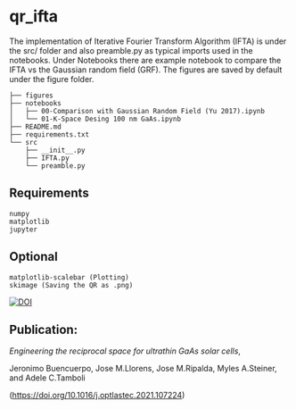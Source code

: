 # qr_ifta


The implementation of Iterative Fourier Transform Algorithm (IFTA) is under the src/ folder and also preamble.py as typical imports used in the notebooks. Under Notebooks there are example notebook to compare the IFTA vs the  Gaussian random field (GRF). The figures are saved by default under the figure folder.


```
├── figures
├── notebooks
│   ├── 00-Comparison with Gaussian Random Field (Yu 2017).ipynb
│   └── 01-K-Space Desing 100 nm GaAs.ipynb
├── README.md
├── requirements.txt
└── src
    ├── __init__.py
    ├── IFTA.py
    └── preamble.py
```    

## Requirements
```
numpy
matplotlib
jupyter
```
## Optional 
```
matplotlib-scalebar (Plotting)
skimage (Saving the QR as .png)
```
[![DOI](https://zenodo.org/badge/274538091.svg)](https://zenodo.org/badge/latestdoi/274538091)

## Publication:
*Engineering the reciprocal space for ultrathin GaAs solar cells*,

Jeronimo Buencuerpo, Jose M.Llorens, Jose M.Ripalda, Myles A.Steiner, and Adele C.Tamboli

(https://doi.org/10.1016/j.optlastec.2021.107224)
